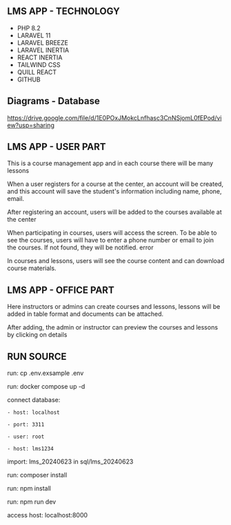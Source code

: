 ## LMS APP - TECHNOLOGY
- PHP 8.2
- LARAVEL 11
- LARAVEL BREEZE
- LARAVEL INERTIA
- REACT INERTIA 
- TAILWIND CSS
- QUILL REACT
- GITHUB

## Diagrams - Database
https://drive.google.com/file/d/1E0POxJMokcLnfhasc3CnNSjomL0fEPod/view?usp=sharing

## LMS APP - USER PART

This is a course management app and in each course there will be many lessons

When a user registers for a course at the center, an account will be created, and this account will save the student's information including name, phone, email.

After registering an account, users will be added to the courses available at the center

When participating in courses, users will access the screen. To be able to see the courses, users will have to enter a phone number or email to join the courses. If not found, they will be notified. error

In courses and lessons, users will see the course content and can download course materials.

## LMS APP - OFFICE PART

Here instructors or admins can create courses and lessons, lessons will be added in table format and documents can be attached.

After adding, the admin or instructor can preview the courses and lessons by clicking on details

## RUN SOURCE

run: cp .env.exsample .env

run: docker compose up -d

connect database: 

    - host: localhost

    - port: 3311

    - user: root

    - host: lms1234

import: lms_20240623 in sql/lms_20240623

run: composer install

run: npm install

run: npm run dev

access host: localhost:8000
